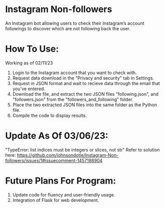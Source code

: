 # Instagram Non-followers
An Instagram bot allowing users to check their Instagram’s account followings to discover which are not following back the user.

# How To Use:
Working as of 02/11/23

1. Login to the Instagram account that you want to check with.
2. Request data download in the "Privacy and security" tab in Settings.
3. Request in JSON format and wait to recieve data through the email that you've entered.
4. Download the file, and extract the two JSON files "following.json", and "followers.json" from the "followers_and_following" folder.
5. Place the two extracted JSON files into the same folder as the Python file.
6. Compile the code to display results.

# Update As Of 03/06/23:
"TypeError: list indices must be integers or slices, not str"
Refer to solution here: https://github.com/johnsondotle/Instagram-Non-followers/issues/1#issuecomment-1457188904

# Future Plans For Program:
1. Update code for fluency and user-friendly usage.
2. Integration of Flask for web development.

